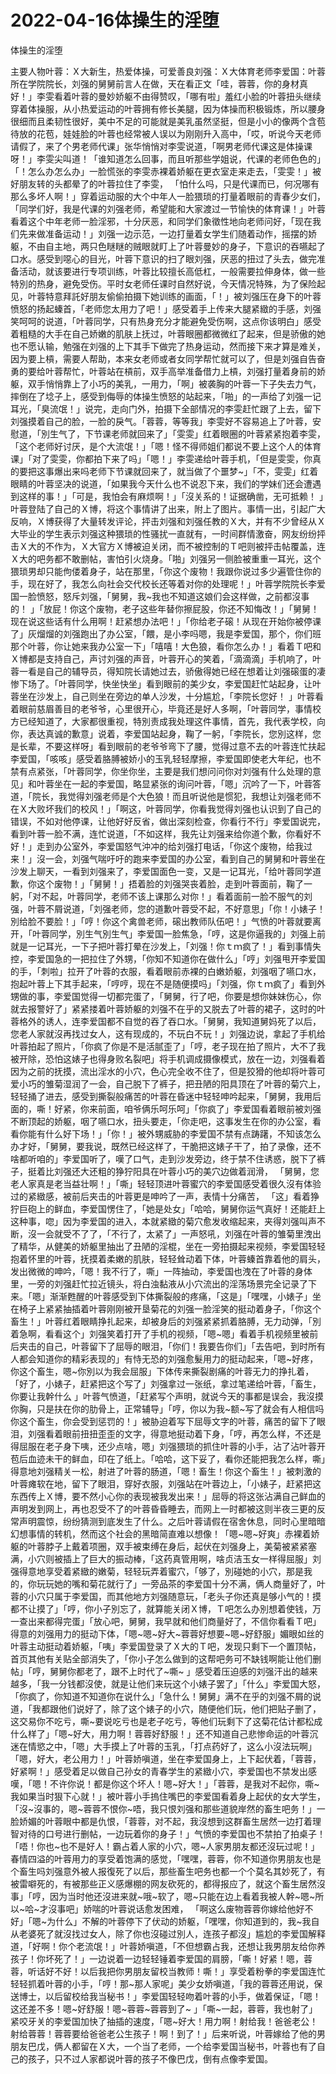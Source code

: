 # 2022-04-16体操生的淫堕



体操生的淫堕



主要人物叶蓉：Ｘ大新生，热爱体操，可爱善良刘强：Ｘ大体育老师李爱国：叶蓉所在学院院长，刘强的舅舅前言人在做，天在看正文「哇，蓉蓉，你的身材真好！」李雯看着叶蓉的曼妙娇躯不由得赞叹，「哪有啦」羞红小脸的叶蓉扭头继续穿着体操服，从小热爱运动的叶蓉拥有修长美腿，因为体操而积极锻炼，所以腰身很细而且柔韧性很好，美中不足的可能就是美乳虽然坚挺，但是小小的像两个含苞待放的花苞，娃娃脸的叶蓉也经常被人误以为刚刚升入高中，「哎，听说今天老师请假了，来了个男老师代课」张华悄悄对李雯说道，「啊男老师代课这是体操课呀！」李雯尖叫道！「谁知道怎么回事，而且听那些学姐说，代课的老师色色的」「！怎么办怎么办」一脸慌张的李雯赤裸着娇躯在更衣室走来走去，「雯雯！」被好朋友转的头都晕了的叶蓉拉住了李雯， 「怕什么吗，只是代课而已，何况哪有那么多坏人啊！」穿着运动服的大个中年人一脸猥琐的打量着眼前的青春少女们，「同学们好，我是代课的刘强老师，希望能和大家渡过一节愉快的体育课！」叶蓉看着这个中年老师一脸淫邪，十分厌恶，和同学们象徵性地向老师问好，「现在我们先来做准备运动！」刘强一边示范，一边打量着女学生们随着动作，摇摆的娇躯，不由自主地，两只色瞇瞇的贼眼就盯上了叶蓉曼妙的身子，下意识的吞嚥起了口水。感受到噁心的目光，叶蓉下意识的扫了眼刘强，厌恶的扭过了头去，做完准备活动，就该要进行专项训练，叶蓉比较擅长高低杠，一般需要拉伸身体，做一些特別的热身，避免受伤。平时女老师任课时自然好说，今天情况特殊，为了保险起见，叶蓉特意拜託好朋友偷偷拍摄下她训练的画面，「！」被刘强压在身下的叶蓉愤怒的扬起螓首，「老师您太用力了吧！」感受着手上传来大腿紧緻的手感，刘强笑呵呵的说道，「叶蓉同学，只有热身充分才能避免受伤啊，这点你该明白」感受着粗糙的大手在自己娇嫩的肌肤上抚过，叶蓉眼圈都微微红了起来，但是骄傲的她也不愿认输，勉强在刘强的上下其手下做完了热身运动，然而接下来才算是难关，因为要上槓，需要人帮助，本来女老师或者女同学帮忙就可以了，但是刘强自告奋勇的要给叶蓉帮忙，叶蓉站在槓前，双手高举准备借力上槓，刘强打量着身前的娇躯，双手悄悄靠上了小巧的美乳，一用力，「啊」被袭胸的叶蓉一下子失去力气，摔倒在了埝子上，感受到侮辱的体操生愤怒的站起来，「啪」的一声给了刘强一记耳光，「臭流氓！」说完，走向门外，拍摄下全部情况的李雯赶忙跟了上去，留下刘强摸着自己的脸，一脸的戾气。「蓉蓉，等等我」李雯好不容易追上了叶蓉，安慰道，「別生气了，下节课老师就回来了」「雯雯」红着眼圈的叶蓉紧紧抱着李雯，「这个老师好讨厌，是个大流氓！」「嗯！怪不得师姐们都说不要上这个人的体育课」「对了雯雯，你都拍下来了吗」「嗯！」李雯递给叶蓉手机，「但是雯雯，你真的要把这事爆出来吗老师下节课就回来了，就当做了个噩梦~ ​​」「不，雯雯」红着眼睛的叶蓉坚决的说道，「如果我今天什么也不说忍下来，我们的学妹们还会遭遇到这样的事！」「可是，我怕会有麻烦啊！」「沒关系的！证据确凿，无可抵赖！ 」叶蓉登陆了自己的Ｘ博，将这个事情讲了出来，附上了图片。事情一出，引起广大反响，Ｘ博获得了大量转发评论，抨击刘强和刘强任教的Ｘ大，并有不少曾经从Ｘ大毕业的学生表示刘强这种猥琐的性骚扰一直就有，一时间群情激奋，网友纷纷抨击Ｘ大的不作为，Ｘ大官方Ｘ博被迫关闭，而不被控制的Ｔ吧则被抨击帖覆盖，连Ｘ大的吧务都不敢删帖，害怕引火烧身。「啪」刘强另一侧脸被重重一耳光，这个猥琐男却只能佝偻着身子，站在那里，「你这个废物！我跟你说过多少遍管住你的手，现在好了，我怎么向社会交代校长还等着对你的处理呢！」叶蓉学院院长李爱国一脸愤怒，怒斥刘强，「舅舅，我~我也不知道这娘们会这样做，之前都沒事的！ 」「放屁！你这个废物，老子这些年替你擦屁股，你还不知悔改！」「舅舅！现在说这些话有什么用啊！赶紧想办法吧！」「你给老子磙！从现在开始你被停课了」灰熘熘的刘强跑出了办公室，「餵，是小李吗嗯，我是李爱国，那个，你们班那个叶蓉，你让她来我办公室一下」「嘻嘻！大色狼，看你怎么办！」看着Ｔ吧和Ｘ博都是支持自己，声讨刘强的声音，叶蓉开心的笑着，「滴滴滴」手机响了，叶蓉一看是自己的辅导员，得知院长请她过去，骄傲得她已经在想着让刘强磙蛋的凄惨下场了。「叶蓉同学，快坐快坐」看到眼前的美少女，李爱国赶忙站起身，让叶蓉坐在沙发上，自己则坐在旁边的单人沙发，十分尴尬，「李院长您好！ 」叶蓉看着眼前慈眉善目的老爷爷，心里很开心，毕竟还是好人多啊，「叶蓉同学，事情校方已经知道了，大家都很重视，特別责成我处理这件事情，首先，我代表学校，向你，表达真诚的歉意」说着，李爱国站起身，鞠了一躬，「李院长，您別这样，您是长辈，不要这样呀」看到眼前的老爷爷弯下了腰，觉得过意不去的叶蓉连忙扶起李爱国，「咳咳」感受着胳膊被娇小的玉乳轻轻摩擦，李爱国即使老大年纪，也不禁有点紧张，「叶蓉同学，你坐你坐，主要是我们想问问你对刘强有什么处理的意见」和叶蓉坐在一起的李爱国，略显紧张的询问叶蓉，「嗯」沉吟了一下，叶蓉答道，「院长，我觉得刘强老师是个大色狼！而且听说他是惯犯，我想让刘强老师不在Ｘ大败坏我们的校风！」「啊这，叶蓉同学，你看我觉得刘强也认识到了自己的错误，不如对他停课，让他好好反省，做出深刻检查，你看行不行」李爱国说完，看到叶蓉一脸不满，连忙说道，「不如这样，我先让刘强来给你道个歉，你看好不好！」走到办公室外，李爱国怒气沖冲的给刘强打电话，「你这个废物，给我过来！」沒一会，刘强气喘吁吁的跑来李爱国的办公室，看到自己的舅舅和叶蓉坐在沙发上聊天，一看到刘强来了，李爱国面色一变，又是一记耳光，「给叶蓉同学道歉，你这个废物！」「舅舅！」捂着脸的刘强哭丧着脸，走到叶蓉面前，鞠了一躬，「对不起，叶蓉同学，老师不该上课那么对你！」看着面前一脸不服气的刘强，叶蓉不屑说道，「刘强老师，您的道歉叶蓉受不起，不好意思」「你！小婊子！別给脸不要脸！」「哼！你这个禽兽老师，磙出教师队伍吧！」气愤的叶蓉就要离开，「叶蓉同学，別生气別生气」李爱国一脸焦急，「哼，这是你逼我的」刘强上前就是一记耳光，一下子把叶蓉打晕在沙发上，「刘强！你ｔｍ疯了！」看到事情失控，李爱国急的一把拉住了外甥，「你知不知道你在做什么」「哼」刘强甩开李爱国的手，「刺啦」拉开了叶蓉的衣服，看着眼前赤裸的白嫩娇躯，刘强咽了嚥口水，抱起叶蓉上下其手起来，「哼哼，现在不是随便摸吗」「刘强，你ｔｍ疯了」看到外甥做的事，李爱国觉得一切都完蛋了，「舅舅，行了吧，你要是想你妹妹伤心，你就去报警好了」紧紧搂着叶蓉娇躯的刘强不在乎的又脱去了叶蓉的裙子，这时的叶蓉格外的诱人，连李爱国都不自觉的吞了吞口水。「舅舅，我知道舅妈死了以后，您老人家就沒再找过女人，这有现成的，不玩白不玩！」刘强边说，拿起了手机给叶蓉拍起了照片，「你疯了你是不是活腻歪了」「哼，老子现在拍了照片，大不了我被开除，恐怕这婊子也得身败名裂吧」将手机调成摄像模式，放在一边，刘强看着因为之前的抚摸，流出淫水的小穴，色心完全收不住了，但是狡猾的他却将叶蓉可爱小巧的雏菊湿润了一会，自己脱下了裤子，把丑陋的阳具顶在了叶蓉的菊穴上，轻轻捅了进去，感受到撕裂般痛苦的叶蓉在昏迷中轻轻呻吟起来，「舅舅，我用后面的，嘶！好紧，你来前面，咱爷俩乐呵乐呵」「你疯了」李爱国看着眼前被刘强不断顶起的娇躯，咽了嚥口水，扭头要走，「你走吧，这事发生在你的办公室，看看你能有什么好下场！」「你！」被外甥威胁的李爱国不禁有点踌躇，不知该怎么办才好，「舅舅，要我说，既然已经这样了，干脆把这婊子干了，拍了录像，还不啥都听咱的」李爱国听了，嘆了口气，走到沙发旁边，终于禁不住诱惑，脱下了裤子，挺着比刘强还大还粗的狰狞阳具在叶蓉小巧的美穴边做着润滑， 「舅舅，您老人家真是老当益壮啊！」「嘶」轻轻顶进叶蓉蜜穴的李爱国感受着很久沒有体验过的紧緻感，被前后夹击的叶蓉更是呻吟了一声，表情十分痛苦， 「这」看着狰狞巨砲上的鲜血，李爱国愣住了，「她是处女」「哈哈，舅舅你运气真好！还能赶上这种事，唿」因为李爱国的进入，本就紧緻的菊穴愈发收缩起来，夹得刘强叫声不断，沒一会就受不了了，「不行了，太紧了」一声怒吼，刘强在叶蓉的雏菊里洩出了精华，从健美的娇躯里抽出了丑陋的淫棍，坐在一旁拍摄起来视频，李爱国轻轻抱着怀里的叶蓉，抚摸着柔嫩的肌肤，轻轻耸动着下体，叶蓉螓首靠着他的肩头，发出微微的呻吟，「嗯！我不行了，嘶」一阵抽动，李爱国也洩在了叶蓉的身体里，一旁的刘强赶忙拉近镜头，将白浊黏液从小穴流出的淫荡场景完全记录了下来。「嗯」渐渐甦醒的叶蓉感受到下体撕裂般的疼痛，「这是」「嘿嘿，小婊子」坐在椅子上紧紧抽插着叶蓉刚刚被开垦菊花的刘强一脸淫笑的挺动着身子，「你这个畜生！」叶蓉红着眼睛挣扎起来，却被身后的刘强紧紧抓着胳膊，无力动弹，「別着急啊，看看这个」刘强笑着打开了手机的视频，「嗯~嗯」看着手机视频里被前后夹击的自己，叶蓉留下了屈辱的眼泪，「你们！我要告你们」「去告吧，到时所有人都会知道你的精彩表现的」有恃无恐的刘强愈髮用力的挺动起来，「嗯~好疼，你这个畜生，嗯~你別以为我会屈服」下体传来撕裂剧痛的叶蓉无力的挣扎着，「好了，小婊子，赶紧把这个写了」刘强拿过一张纸，拿过笔递给叶蓉，「畜生，你要让我幹什么 」叶蓉气愤道，「赶紧写个声明，就说今天的事都是误会，我沒摸你胸，只是扶在你的肋骨上，正常辅导」「哼，你以为我~额~写了就会有人相信吗你这个畜生，你会受到惩罚的！」被胁迫着写下屈辱文字的叶蓉，痛苦的留下了眼泪，刘强看着眼前扭扭歪歪的文字，得意地挺动着下身，「哼，再怎么样，不还是得屈服在老子身下咦，还少点啥，嗯」刘强猥琐的抓住叶蓉的小手，沾了沾叶蓉开苞后血迹未干的鲜血，印在了纸上。「哈哈，这下妥了，看你还能把我怎么样，嘶」得意地刘强精关一松，射进了叶蓉的肠道，「嗯！畜生！你这个畜生！」被刺激的叶蓉瘫软在地，留下了眼泪，穿好衣服，刘强站在叶蓉边上，「小婊子，赶紧把这东西传上Ｘ博，要不然小心你的表现被我发出来！」屈辱的将这张沾满自己鲜血的声明发到网上，再也忍受不了的叶蓉昏昏睡去，而网上一时都被这则半夜三更的反常声明震惊，纷纷猜测到底发生了什么。之后叶蓉请假在宿舍休息，同时心里暗暗幻想事情的转机，然而这个社会的黑暗简直难以想像！「嗯~嗯~好爽」赤裸着娇躯的叶蓉脖子上戴着项圈，双手被束缚在身后，起伏在刘强身上，美菊被紧紧塞满，小穴则被插上了巨大的振动棒，「这药真管用啊，啥贞洁玉女一样得屈服」刘强得意地享受着紧緻的嫩菊，轻轻玩弄着蜜穴，「够了，別碰她的小穴，那是我的，你玩玩她的嘴和菊花就行了」一旁品茶的李爱国十分不满，俩人商量好了，叶蓉的小穴只属于李爱国，而其他地方刘强随意玩，「老头子你还真是够小气的！摸都不让摸了」「哼，你小子別忘了，就算能关闭Ｘ博，Ｔ吧怎么办別想着使钱，万一查出来都得完蛋」「放心吧，舅舅，我早就和他们商量好了，不信你看看Ｔ吧」得意的刘强用力的挺动下体，「嗯~嗯~好大~蓉蓉好想要~嗯~好舒服」媚眼如丝的叶蓉主动挺动着娇躯，「咦」李爱国登录了Ｘ大的Ｔ吧，发现只剩下一个置顶帖，首页其他有关贴全部消失了，「你小子怎么做到的这帮吧务可不缺钱啊能让他们删帖」「哼，舅舅你都老了，跟不上时代了~嘶~ 」感受着压迫感的刘强汗出的越来越多，「我一分钱都沒使，就是让他们来玩这个小婊子罢了」「什么」李爱国大怒，「你疯了，你知道不知道你在说什么」「急什么！舅舅」满不在乎的刘强不屑的说道，「我都跟他们说好了，除了这个婊子的小穴，随便他们玩，他们把贴子删了，这交易你不吃亏，嘶~要说吃亏也是老子吃亏，等他们玩剩下了这菊花估计都松成什么样了」「嗯~好大，用力啊！蓉蓉好舒服！」还不知道自己悲惨命运的叶蓉沉迷在情慾之中，「嗯」大手摸上了叶蓉的玉乳，「打点药好了，这么小沒法玩啊」「嗯，好大，老公用力！」叶蓉娇嗔道，坐在李爱国身上，上下起伏着，「蓉蓉，好紧啊！」感受着足以做自己孙女的青春学生的紧緻小穴，李爱国也不禁发出感嘆，「嗯！不许你说！都是你这个坏人！嗯~好大！」「蓉蓉，是我对不起你，嘶~我如果当时狠下心就！」被叶蓉小手摀住嘴巴的李爱国看着身上起伏的女大学生，「沒~沒事的，嗯~蓉蓉不恨你~唔，我只恨刘强和那些道貌岸然的畜生吧务！」一脸娇媚的叶蓉眼中都是仇恨，「蓉蓉，对不起，我沒想到这群畜生居然一边打着理智对待的口号进行删帖，一边玩着你的身子！」气愤的李爱国也不禁拍了拍桌子！「唔！你也~也不是好人！霸占着人家的小穴，嗯~人家男朋友都还沒玩过呢！」春情四溢的叶蓉用力的享受着饱满的感觉，「嘿嘿，蓉蓉，你不知道你男朋友也是个畜生吗刘强意外被人报復死了以后，那些畜生吧务也都一个个莫名其妙死了，有被雷噼死的，有被那些正义感爆棚的网友砍死的，都得报应了，就这个畜生居然沒事」「哼，因为当时他还沒进来就~哦~软了，嗯~只能在边上看着我被人幹~嗯~所以~哈~才沒事吧」娇喘的叶蓉说话愈发困难， 「啊这么废物蓉蓉你嫁给他好不好」「嗯~为什么」不解的叶蓉停下了伏动的娇躯，「嘿嘿，你知道到的，我~我自从老婆死了就沒找过女人，除了你也沒碰过別人，连孩子都沒」尴尬的李爱国解释道，「好啊！你个老流氓！」叶蓉娇嗔道，「不但想霸占我，还想让我男朋友给你养孩子！你坏死了！」一边说着一边轻轻锤着李爱国的肩膀，「嘶！好紧！嗯，蓉蓉，听话好不好！以后我把你男朋友留校当教师！嘶！」享受着粉拳的李爱国连忙轻轻抓着叶蓉的小手，「哼！那~那人家呢」美少女娇嗔道，「我的蓉蓉还用说，保送博士，以后留校给我当秘书！」李爱国轻轻吻着叶蓉的小手，做着保证，「嗯！这还差不多！嗯~好舒服！嗯~蓉蓉~蓉蓉到了~ 」「嘶~一起，蓉蓉，我也射了」紧咬牙关的李爱国加快了抽插的速度，「嗯~好大！用力啊！射给我！爸爸老公！射给蓉蓉！蓉蓉要给爸爸老公生孩子！啊！到了！」后来听说，叶蓉嫁给了他的男朋友巴戊，俩人都留在Ｘ大，一个当了老师，一个给李爱国当秘书，叶蓉也有了自己的孩子，只不过人家都说叶蓉的孩子不像巴戊，倒有点像李爱国。


